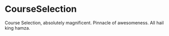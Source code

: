 # CourseSelection

Course Selection, absolutely magnificent. Pinnacle of awesomeness.
All hail king hamza.
